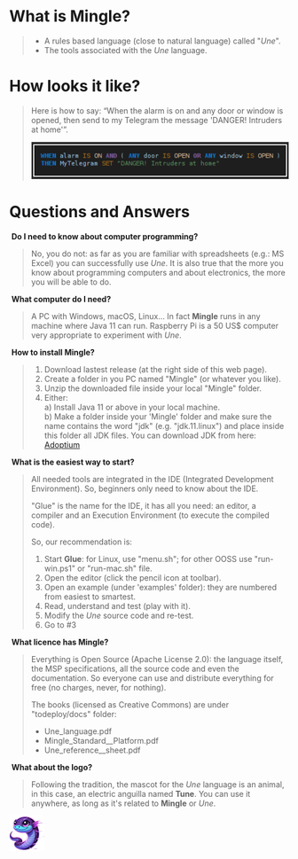 # What is Mingle?

> * A rules based language (close to natural language) called "_Une_".
> * The tools associated with the _Une_ language.


# How looks it like?

> Here is how to say:
> “When the alarm is on and any door or window is opened, then send to my Telegram the message 'DANGER! Intruders at home'”.
>
> ![Une language basic example](une-1st-example.png)
>


# Questions and Answers

 **Do I need to know about computer programming?**

> No, you do not: as far as you are familiar with spreadsheets (e.g.: MS Excel) you can successfully use _Une_.
> It is also true that the more you know about programming computers and about electronics, the more you will be able to do.

 **What computer do I need?**

> A PC with Windows, macOS, Linux... In fact **Mingle** runs in any machine where Java 11 can run.
> Raspberry Pi is a 50 US$ computer very appropriate to experiment with _Une_.

 **How to install Mingle?**

> 1. Download lastest release (at the right side of this web page).
> 2. Create a folder in you PC named "Mingle" (or whatever you like).
> 3. Unzip the downloaded file inside your local "Mingle" folder.
> 4. Either:<br>
>    a) Install Java 11 or above in your local machine.<br>
>    b) Make a folder inside your 'Mingle' folder and make sure the name contains the word "jdk" (e.g. "jdk.11.linux") and place inside this folder all JDK files. You can download JDK from here: [Adoptium](https://adoptium.net)


 **What is the easiest way to start?**

> All needed tools are integrated in the IDE (Integrated Development Environment). So, beginners only need to know about the IDE.
>
>
> "Glue" is the name for the IDE, it has all you need: an editor, a compiler and an Execution Environment (to execute the compiled code).
>
> So, our recommendation is:
> 1.  Start **Glue**: for Linux, use "menu.sh"; for other OOSS use "run-win.ps1" or "run-mac.sh" file.
> 2.  Open the editor (click the pencil icon at toolbar).
> 3.  Open an example (under 'examples' folder): they are numbered from easiest to smartest.
> 4.  Read, understand and test (play with it).
> 5.  Modify the _Une_ source code and re-test.
> 6.  Go to #3


 **What licence has Mingle?**

> Everything is Open Source (Apache License 2.0): the language itself, the MSP specifications, all the source code and even the documentation. So everyone can use and distribute everything for free (no charges, never, for nothing).
>
> The books (licensed as Creative Commons) are under "todeploy/docs" folder:
> * Une_language.pdf
> * Mingle_Standard__Platform.pdf
> * Une_reference__sheet.pdf

 **What about the logo?**

> Following the tradition, the mascot for the _Une_ language is an animal, in this case, an electric anguilla named **Tune**. You can use it anywhere, as long as it's related to **Mingle** or _Une_.

![Une language logo](https://github.com/peyrona/mingle/blob/main/todeploy/docs/images/mingle-logo-64x64.png)